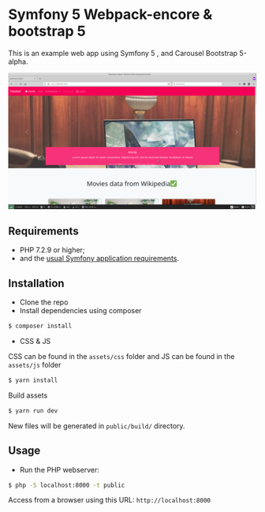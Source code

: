 Symfony 5 Webpack-encore & bootstrap 5
====================================

This is an example web app using  Symfony 5 , and Carousel Bootstrap 5-alpha.

![Alt text](screenshot/header.png?raw=true "home page")

Requirements
------------

  * PHP 7.2.9 or higher;
  * and the [usual Symfony application requirements][1].

Installation
------------
- Clone the repo
- Install dependencies using composer


```bash
$ composer install
```



- CSS & JS 

CSS can be found in the `assets/css` folder and JS can be found in the `assets/js` folder

```bash
$ yarn install
```

Build assets

```bash
$ yarn run dev
```

New files will be generated in `public/build/` directory.


Usage
-----
- Run the PHP webserver:


```bash
$ php -S localhost:8000 -t public
```
 Access from a browser using this URL: `http://localhost:8000`


[1]: https://symfony.com/doc/current/reference/requirements.html